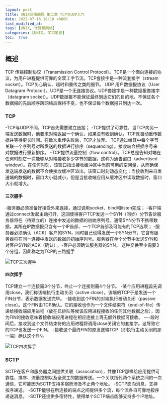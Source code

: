 ```yaml
---
layout: post
title: UNIX网络编程 第二章 TCP与UDP入门
date: 2022-07-16 18:18 +0800
last_modified_at: 
tags: [UNIX, 计算机网络]
categories: [UNIX, 学习笔记]
toc:  true
---
```


## 概述

TCP 传输控制协议（Transmission Control Protocol）。TCP是一个面向连接的协议，为用户进程提供可靠的全双工字节流。TCP套接字是一种流套接字（stream socket）。TCP关心确认、超时和重传之类的细节。
UDP 用户数据报协议（User Datagram Protocol）。UDP是一个无连接协议。UDP套接字是一种数据报套接字（datagram socket）。UDP数据报不能保证最终到达它们的目的地，不保证各个数据报的先后顺序跨网络后保持不变，也不保证每个数据报只到达一次。

### TCP

-TCP与UDP不同，TCP首先需要建立链接；
-TCP提供了可靠性，当TCP向另一端发送数据时，他要求对端返回一个确认，如果没有收到确认，TCP就自动重传数据并等待更长时间。在数次重传失败后，TCP才放弃。
TCP通过给其中每个字节关联一个序列号对所发送的数据进行排序（sequencing）。接收端会根据序号来对数据进行重新排序。
-TCP提供流量控制（flow control）。TCP总是告知对端在任何时刻它一次能够从对端接收多少字节的数据，这称为通告窗口（advertised window）。在任何时刻，该窗口指出接收缓冲区中当前可用的空间量，从而确保发送端发送的数据不会使接收缓冲区溢出。该窗口时刻动态变化：当接收到来自发送端的数据时，窗口大小就减小，但是当接收端应用从缓冲区中读取数据时，窗口大小就增大。

#### 三次握手

-服务器必须准备好接受外来连接，通过调用socket、bind和listen完成；
-客户端通过connect发起主动打开，这回使得客户TCP发送一个SYN（同步）分节告诉服务器将在（待建立的）连接中发送的数据的初始序列号。通常SYN分节不携带数据，其所在IP数据报只含有一个IP首部、一个TCP首部及可能有的TCP选项；
-服务器必须确认（ACK）客户的SYN，同时自己也得发送一个SYN分节，它含有服务器将在同一连接中发送的数据的初始序列号。服务器在单个分节中发送SYN和对客户SYN的ACK（确认）；
-客户必须确认服务器的SYN。
这种交换至少需要3个分组，因此称之为TCP的三路握手

![TCP三次握手](https://s3.bmp.ovh/imgs/2022/07/16/073525f83f600d05.png)

#### 四次挥手

TCP建立一个连接需3个分节，终止一个连接则需4个分节。
-某个应用进程首先调用close，我们称该端执行主动关闭（active close）。该端的TCP于是发送一个FIN分节，表示数据发送完毕。
-接收到这个FIN的对端执行被动关闭（passive close）。这个FIN由TCP确认。它的接收也作为一个文件结束符（end-of-file）传递给接收端应用进程（放在已排队等候该应用进程接收的任何其他数据之后），因为FIN的接收意味着接收端应用进程在相应连接上再无额外数据可接收。
-一段时间后，接收到这个文件结束符的应用进程将调用close关闭它的套接字。这导致它的TCP也发送一个FIN。
-接收这个最终FIN的原发送端TCP（即执行主动关闭的那一端）确认这个FIN。

![TCP四次挥手](https://s3.bmp.ovh/imgs/2022/07/16/c34303892b8f287f.png)

### SCTP

SCTP在客户和服务器之间提供关联（association），并像TCP那样给应用提供可靠性、排序、流量控制以及全双工的数据传送。一个关联指代两个系统之间的一次通信，它可能因为SCTP支持多宿而涉及不止两个地址。
-SCTP面向消息，支持按序递送。
-SCTP能够在所连接的端点之间提供多个流，每个流各自可靠地按序递送消息。
-SCTP还提供多宿特性，使得单个SCTP端点能够支持多个IP地址。